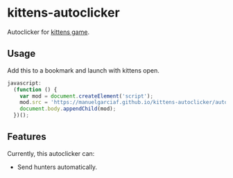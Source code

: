 # kittens-autoclicker

Autoclicker for [kittens game](http://bloodrizer.ru/games/kittens).

## Usage

Add this to a bookmark and launch with kittens open.
``` javascript
javascript:
  (function () {
    var mod = document.createElement('script');
    mod.src = 'https://manuelgarciaf.github.io/kittens-autoclicker/autoclicker.js';
    document.body.appendChild(mod);
  })();
```

## Features

Currently, this autoclicker can:

- Send hunters automatically.
